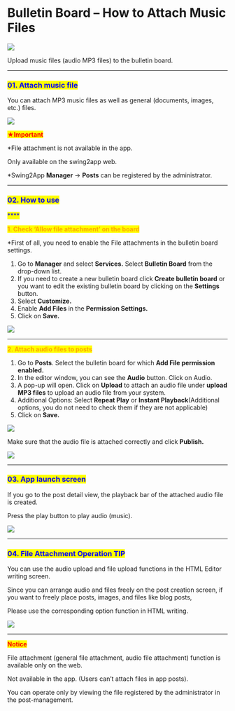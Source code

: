 # Bulletin Board – How to Attach Music Files

![](https://support.swing2app.com/wp-content/uploads/2019/05/bb2.png)

Upload music files (audio MP3 files) to the bulletin board.

***

### <mark style="color:blue;">**01. Attach music file**</mark>

You can attach MP3 music files as well as general (documents, images, etc.) files.

![](https://support.swing2app.com/wp-content/uploads/2019/05/att\_music.png)

<mark style="color:red;">**★Important**</mark>

\*File attachment is not available in the app.

Only available on the swing2app web.

\*Swing2App **Manager** → **Posts** can be registered by the administrator.

***

### <mark style="color:blue;">**02. How to use**</mark>

<mark style="color:blue;">****</mark>

<mark style="color:orange;">**1. Check ‘Allow file attachment’ on the board**</mark>

\*First of all, you need to enable the File attachments in the bulletin board settings.

1. Go to **Manager** and select **Services.** Select **Bulletin Board** from the drop-down list.
2. If you need to create a new bulletin board click **Create bulletin board** or you want to edit the existing bulletin board by clicking on the **Settings** button.
3. Select **Customize.**&#x20;
4. Enable **Add Files** in the **Permission Settings.**
5. Click on **Save.**

![](https://support.swing2app.com/wp-content/uploads/2019/05/b15-e1587040743534-1.png)

***

<mark style="color:orange;">**2. Attach audio files to posts**</mark>

1. Go to **Posts**. Select the bulletin board for which **Add File permission enabled.**
2. In the editor window, you can see the **Audio** button. Click on Audio.
3. A pop-up will open. Click on **Upload** to attach an audio file under **upload MP3 files** to upload an audio file from your system.
4. Additional Options: Select **Repeat Play** or **Instant Playback**(Additional options, you do not need to check them if they are not applicable)
5. Click on **Save.**

![](https://support.swing2app.com/wp-content/uploads/2019/05/attmusic.png)

Make sure that the audio file is attached correctly and click **Publish.**

![](https://support.swing2app.com/wp-content/uploads/2019/05/attmusic1.png)

***

### <mark style="color:blue;">**03. App launch screen**</mark>

If you go to the post detail view, the playback bar of the attached audio file is created.

Press the play button to play audio (music).

![](https://support.swing2app.com/wp-content/uploads/2019/05/Group-252@3x.png)

***

### <mark style="color:blue;">**04. File Attachment Operation TIP**</mark>

You can use the audio upload and file upload functions in the HTML Editor writing screen.

Since you can arrange audio and files freely on the post creation screen, if you want to freely place posts, images, and files like blog posts,

Please use the corresponding option function in HTML writing.

![](https://support.swing2app.com/wp-content/uploads/2019/05/b18-e1588065692591.png)

***

<mark style="color:red;">**Notice**</mark>

File attachment (general file attachment, audio file attachment) function is available only on the web.

Not available in the app. (Users can’t attach files in app posts).

&#x20;You can operate only by viewing the file registered by the administrator in the post-management.
